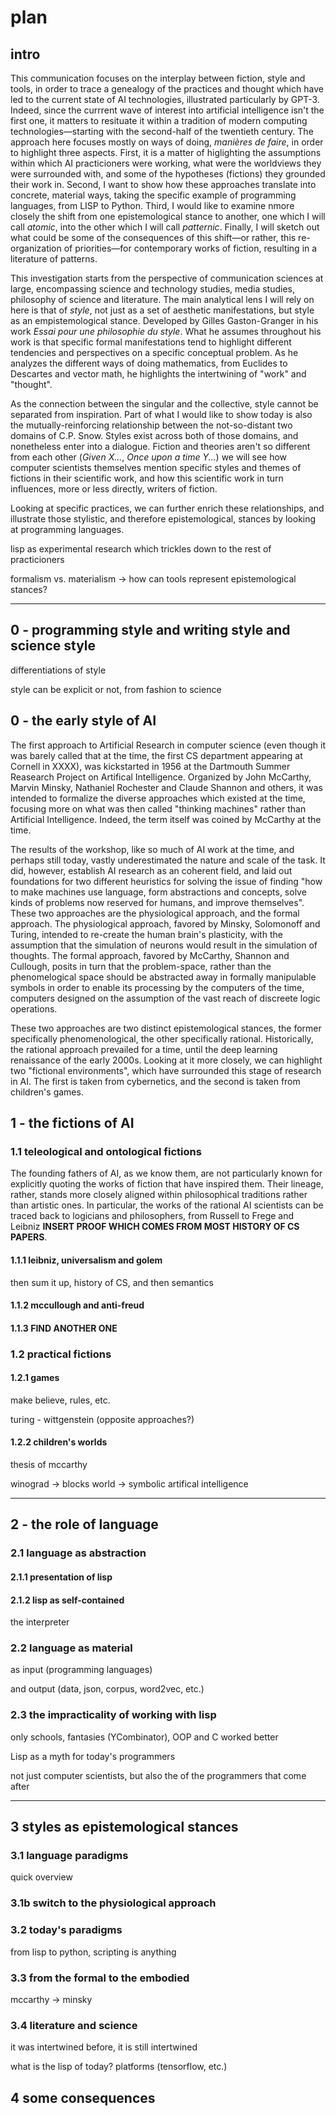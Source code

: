 # plan

## intro

This communication focuses on the interplay between fiction, style and tools, in order to trace a genealogy of the practices and thought which have led to the current state of AI technologies, illustrated particularly by GPT-3. Indeed, since the currrent wave of interest into artificial intelligence isn't the first one, it matters to resituate it within a tradition of modern computing technologies—starting with the second-half of the twentieth century. The approach here focuses mostly on ways of doing, *manières de faire*, in order to highlight three aspects. First, it is a matter of higlighting the assumptions within which AI practicioners were working, what were the worldviews they were surrounded with, and some of the hypotheses (fictions) they grounded their work in. Second, I want to show how these approaches translate into concrete, material ways, taking the specific example of programming languages, from LISP to Python. Third, I would like to examine nmore closely the shift from one epistemological stance to another, one which I will call *atomic*, into the other which I will call *patternic*. Finally, I will sketch out what could be some of the consequences of this shift—or rather, this re-organization of priorities—for contemporary works of fiction, resulting in a literature of patterns.

This investigation starts from the perspective of communication sciences at large, encompassing science and technology studies, media studies, philosophy of science and literature. The main analytical lens I will rely on here is that of *style*, not just as a set of aesthetic manifestations, but style as an empistemological stance. Developed by Gilles Gaston-Granger in his work *Essai pour une philosophie du style*. What he assumes throughout his work is that specific formal manifestations tend to highlight different tendencies and perspectives on a specific conceptual problem. As he analyzes the different ways of doing mathematics, from Euclides to Descartes and vector math, he highlights the intertwining of "work" and "thought".

As the connection between the singular and the collective, style cannot be separated from inspiration. Part of what I would like to show today is also the mutually-reinforcing relationship between the not-so-distant two domains of C.P. Snow. Styles exist across both of those domains, and nonetheless enter into a dialogue. Fiction and theories aren't so different from each other (*Given X...*, *Once upon a time Y...*) we will see how computer scientists themselves mention specific styles and themes of fictions in their scientific work, and how this scientific work in turn influences, more or less directly, writers of fiction.

Looking at specific practices, we can further enrich these relationships, and illustrate those stylistic, and therefore epistemological, stances by looking at programming languages.

lisp as experimental research which trickles down to the rest of practicioners

formalism vs. materialism -> how can tools represent epistemological stances?

---

## 0 - programming style and writing style and science style

differentiations of style

style can be explicit or not, from fashion to science

## 0 - the early style of AI

The first approach to Artificial Research in computer science (even though it was barely called that at the time, the first CS department appearing at Cornell in XXXX), was kickstarted in 1956 at the Dartmouth Summer Reasearch Project on Artifical Intelligence. Organized by John McCarthy, Marvin Minsky, Nathaniel Rochester and Claude Shannon and others, it was intended to formalize the diverse approaches which existed at the time, focusing more on what was then called "thinking machines" rather than Artificial Intelligence. Indeed, the term itself was coined by McCarthy at the time.

The results of the workshop, like so much of AI work at the time, and perhaps still today, vastly underestimated the nature and scale of the task. It did, however, establish AI research as an coherent field, and laid out foundations for two different heuristics for solving the issue of finding "how to make machines use language, form abstractions and concepts, solve kinds of problems now reserved for humans, and improve themselves". These two approaches are the physiological approach, and the formal approach. The physiological approach, favored by Minsky, Solomonoff and Turing, intended to re-create the human brain's plasticity, with the assumption that the simulation of neurons would result in the simulation of thoughts. The formal approach, favored by McCarthy, Shannon and Cullough, posits in turn that the problem-space, rather than the phenomelogical space should be abstracted away in formally manipulable symbols in order to enable its processing by the computers of the time, computers designed on the assumption of the vast reach of discreete logic operations.

These two approaches are two distinct epistemological stances, the former specifically phenomenological, the other specifically rational. Historically, the rational approach prevailed for a time, until the deep learning renaissance of the early 2000s. Looking at it more closely, we can highlight two "fictional environments", which have surrounded this stage of research in AI. The first is taken from cybernetics, and the second is taken from children's games.

## 1 - the fictions of AI

### 1.1 teleological and ontological fictions

The founding fathers of AI, as we know them, are not particularly known for explicitly quoting the works of fiction that have inspired them. Their lineage, rather, stands more closely aligned within philosophical traditions rather than artistic ones. In particular, the works of the rational AI scientists can be traced back to logicians and philosophers, from Russell to Frege and Leibniz **INSERT PROOF WHICH COMES FROM MOST HISTORY OF CS PAPERS**.

#### 1.1.1 leibniz, universalism and golem

then sum it up, history of CS, and then semantics

#### 1.1.2 mccullough and anti-freud

#### 1.1.3 **FIND ANOTHER ONE**

### 1.2 practical fictions

#### 1.2.1 games

make believe, rules, etc.   

turing - wittgenstein (opposite approaches?)

#### 1.2.2 children's worlds

thesis of mccarthy

winograd -> blocks world -> symbolic artifical intelligence

---

## 2 - the role of language

### 2.1 language as abstraction

#### 2.1.1 presentation of lisp

#### 2.1.2 lisp as self-contained

the interpreter

### 2.2 language as material

as input (programming languages)

and output (data, json, corpus, word2vec, etc.)

### 2.3 the impracticality of working with lisp

only schools, fantasies (YCombinator), OOP and C worked better

Lisp as a myth for today's programmers

not just computer scientists, but also the of the programmers that come after

---

## 3 styles as epistemological stances

### 3.1 language paradigms

quick overview

### 3.1b switch to the physiological approach

### 3.2 today's paradigms

from lisp to python, scripting is anything

### 3.3 from the formal to the embodied

mccarthy -> minsky

### 3.4 literature and science

it was intertwined before, it is still intertwined

what is the lisp of today? platforms (tensorflow, etc.)

## 4 some consequences